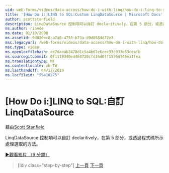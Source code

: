 ```yaml
---
uid: web-forms/videos/data-access/how-do-i-with-linq/how-do-i-linq-to-sql-custom-linqdatasource
title: '[How Do i:]LINQ to SQL:Custom LinqDataSource | Microsoft Docs'
author: scottstanfield
description: LinqDataSource 控制項可以自訂 declaritively，在第 5 部分，或透過程式碼所示處理選取的方法。
ms.author: riande
ms.date: 01/10/2008
ms.assetid: 9d020ec8-a7a8-4753-b73a-d9d0584d72e3
msc.legacyurl: /web-forms/videos/data-access/how-do-i-with-linq/how-do-i-linq-to-sql-custom-linqdatasource
msc.type: video
ms.openlocfilehash: ce7daaab2478d1c5a4b67e6cec33c033e53ceafb
ms.sourcegitcommit: 0f1119340e4464720cfd16d0ff15764746ea1fea
ms.translationtype: MT
ms.contentlocale: zh-TW
ms.lasthandoff: 04/17/2019
ms.locfileid: "59410275"
---
```

# <a name="how-do-i-linq-to-sql-custom-linqdatasource"></a>[How Do i:]LINQ to SQL:自訂 LinqDataSource

藉由[Scott Stanfield](https://github.com/scottstanfield)

LinqDataSource 控制項可以自訂 declaritively，在第 5 部分，或透過程式碼所示處理選取的方法。

[&#9654;觀看影片 （9 分鐘）](https://channel9.msdn.com/Blogs/ASP-NET-Site-Videos/how-do-i-linq-to-sql-custom-linqdatasource)

> [!div class="step-by-step"]
> [上一頁](how-do-i-linq-to-sql-linqdatasource.md)
> [下一頁](how-do-i-linq-to-sql-using-stored-procedures.md)
